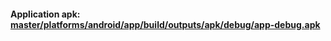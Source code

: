 #### Application apk: [master/platforms/android/app/build/outputs/apk/debug/app-debug.apk](https://github.com/milestep/ActiveMile-ionic2/blob/master/platforms/android/app/build/outputs/apk/debug/app-debug.apk)
